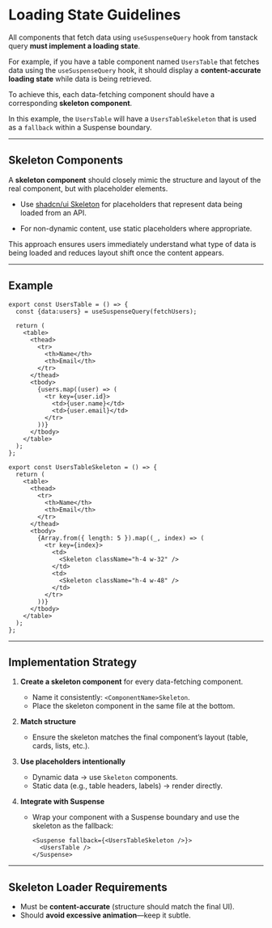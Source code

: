 # Loading State Guidelines

All components that fetch data using `useSuspenseQuery` hook from tanstack query **must implement a loading state**.

For example, if you have a table component named `UsersTable` that fetches data
using the `useSuspenseQuery` hook, it should display a
**content-accurate loading state** while data is being retrieved.

To achieve this, each data-fetching component should
have a corresponding **skeleton component**.  

In this example, the `UsersTable` will have a `UsersTableSkeleton` that is used
as a `fallback` within a Suspense boundary.

---

## Skeleton Components

A **skeleton component** should closely mimic the structure and layout of the
real component, but with placeholder elements.

- Use [shadcn/ui Skeleton](https://ui.shadcn.com/docs/components/skeleton)
for placeholders that represent data being loaded from an API.

- For non-dynamic content, use static placeholders where appropriate.

This approach ensures users immediately understand what type of data is being
loaded and reduces layout shift once the content appears.

---

## Example

```tsx
export const UsersTable = () => {
  const {data:users} = useSuspenseQuery(fetchUsers);

  return (
    <table>
      <thead>
        <tr>
          <th>Name</th>
          <th>Email</th>
        </tr>
      </thead>
      <tbody>
        {users.map((user) => (
          <tr key={user.id}>
            <td>{user.name}</td>
            <td>{user.email}</td>
          </tr>
        ))}
      </tbody>
    </table>
  );
};

export const UsersTableSkeleton = () => {
  return (
    <table>
      <thead>
        <tr>
          <th>Name</th>
          <th>Email</th>
        </tr>
      </thead>
      <tbody>
        {Array.from({ length: 5 }).map((_, index) => (
          <tr key={index}>
            <td>
              <Skeleton className="h-4 w-32" />
            </td>
            <td>
              <Skeleton className="h-4 w-48" />
            </td>
          </tr>
        ))}
      </tbody>
    </table>
  );
};
```

---

## Implementation Strategy

1. **Create a skeleton component** for every data-fetching component.
   - Name it consistently: `<ComponentName>Skeleton`.
   - Place the skeleton component in the same file at the bottom.

2. **Match structure**
   - Ensure the skeleton matches the final component’s layout
      (table, cards, lists, etc.).

3. **Use placeholders intentionally**
   - Dynamic data → use `Skeleton` components.
   - Static data (e.g., table headers, labels) → render directly.

4. **Integrate with Suspense**
   - Wrap your component with a Suspense boundary and
     use the skeleton as the fallback:  

     ```tsx
     <Suspense fallback={<UsersTableSkeleton />}>
       <UsersTable />
     </Suspense>
     ```

---

## Skeleton Loader Requirements

- Must be **content-accurate** (structure should match the final UI).
- Should **avoid excessive animation**—keep it subtle.
